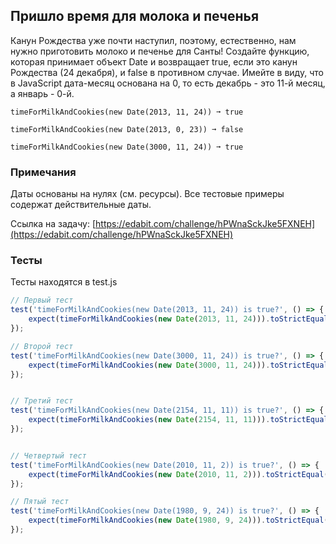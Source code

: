 ## Пришло время для молока и печенья

Канун Рождества уже почти наступил, поэтому, естественно, нам нужно приготовить молоко и печенье для Санты! Создайте функцию, которая принимает объект Date и возвращает true, если это канун Рождества (24 декабря), и false в противном случае. Имейте в виду, что в JavaScript дата-месяц основана на 0, то есть декабрь - это 11-й месяц, а январь - 0-й.


```
timeForMilkAndCookies(new Date(2013, 11, 24)) ➞ true

timeForMilkAndCookies(new Date(2013, 0, 23)) ➞ false

timeForMilkAndCookies(new Date(3000, 11, 24)) ➞ true
```

### Примечания

Даты основаны на нулях (см. ресурсы).
Все тестовые примеры содержат действительные даты.

Ссылка на задачу: [https://edabit.com/challenge/hPWnaSckJke5FXNEH](https://edabit.com/challenge/hPWnaSckJke5FXNEH)



### Тесты

Тесты находятся в test.js

```javascript
// Первый тест
test('timeForMilkAndCookies(new Date(2013, 11, 24)) is true?', () => {
    expect(timeForMilkAndCookies(new Date(2013, 11, 24))).toStrictEqual(true);
});

// Второй тест
test('timeForMilkAndCookies(new Date(3000, 11, 24)) is true?', () => {
    expect(timeForMilkAndCookies(new Date(3000, 11, 24))).toStrictEqual(true);
});


// Третий тест
test('timeForMilkAndCookies(new Date(2154, 11, 11)) is true?', () => {
    expect(timeForMilkAndCookies(new Date(2154, 11, 11))).toStrictEqual(false);
});


// Четвертый тест
test('timeForMilkAndCookies(new Date(2010, 11, 2)) is true?', () => {
    expect(timeForMilkAndCookies(new Date(2010, 11, 2))).toStrictEqual(false);
});

// Пятый тест
test('timeForMilkAndCookies(new Date(1980, 9, 24)) is true?', () => {
    expect(timeForMilkAndCookies(new Date(1980, 9, 24))).toStrictEqual(false);
});
```